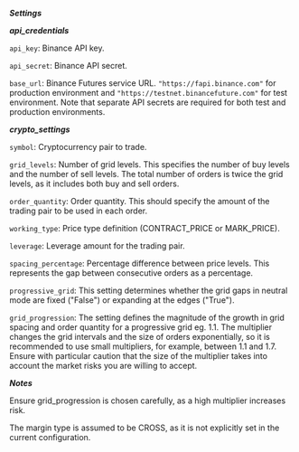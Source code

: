 ***Settings***

***api_credentials***

```api_key```: Binance API key.

```api_secret```: Binance API secret.

```base_url```: Binance Futures service URL. ```"https://fapi.binance.com"``` for production environment and ```"https://testnet.binancefuture.com"``` for test environment. Note that separate API secrets are required for both test and production environments.


***crypto_settings***

```symbol```: Cryptocurrency pair to trade.

```grid_levels```: Number of grid levels. This specifies the number of buy levels and the number of sell levels. The total number of orders is twice the grid levels, as it includes both buy and sell orders.

```order_quantity```: Order quantity. This should specify the amount of the trading pair to be used in each order.

```working_type```: Price type definition (CONTRACT_PRICE or MARK_PRICE).

```leverage```: Leverage amount for the trading pair.

```spacing_percentage```: Percentage difference between price levels. This represents the gap between consecutive orders as a percentage.

```progressive_grid```: This setting determines whether the grid gaps in neutral mode are fixed ("False") or expanding at the edges ("True").

```grid_progression```: The setting defines the magnitude of the growth in grid spacing and order quantity for a progressive grid eg. 1.1. The multiplier changes the grid intervals and the size of orders exponentially, so it is recommended to use small multipliers, for example, between 1.1 and 1.7. Ensure with particular caution that the size of the multiplier takes into account the market risks you are willing to accept.

***Notes***

Ensure grid_progression is chosen carefully, as a high multiplier increases risk.

The margin type is assumed to be CROSS, as it is not explicitly set in the current configuration.



